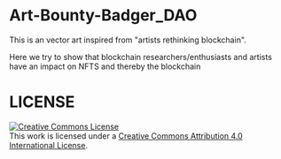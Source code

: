 # Art-Bounty-Badger_DAO
This is an vector art inspired from "artists rethinking blockchain".

Here we try to show that blockchain researchers/enthusiasts and artists have an impact on NFTS and thereby the blockchain

# LICENSE
<a rel="license" href="http://creativecommons.org/licenses/by/4.0/"><img alt="Creative Commons License" style="border-width:0" src="https://i.creativecommons.org/l/by/4.0/88x31.png" /></a><br />This work is licensed under a <a rel="license" href="http://creativecommons.org/licenses/by/4.0/">Creative Commons Attribution 4.0 International License</a>.
